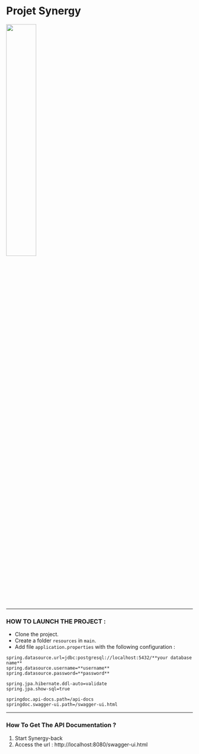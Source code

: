 # Projet Synergy
<img src="synergy_logo_blc_sans_texte.png" width="40%">

---
### HOW TO LAUNCH THE PROJECT :

- Clone the project.
- Create a folder ```resources``` in ```main```.
- Add file ```application.properties``` with the following configuration :

```
spring.datasource.url=jdbc:postgresql://localhost:5432/**your database name**
spring.datasource.username=**username**
spring.datasource.password=**password**

spring.jpa.hibernate.ddl-auto=validate
spring.jpa.show-sql=true

springdoc.api-docs.path=/api-docs
springdoc.swagger-ui.path=/swagger-ui.html
```
---
### How To Get The API Documentation ?
1. Start Synergy-back
2. Access the url : http://localhost:8080/swagger-ui.html
